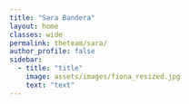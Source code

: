 ```yaml
---
title: "Sara Bandera"
layout: home
classes: wide
permalink: theteam/sara/
author_profile: false
sidebar:
  - title: "title"
    image: assets/images/fiona_resized.jpg
    text: "text"
---
```


